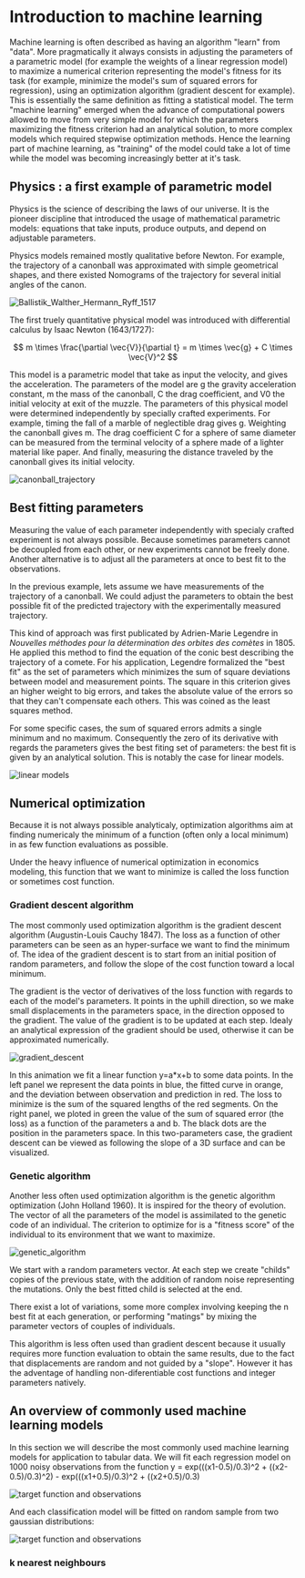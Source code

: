 # Introduction to machine learning

Machine learning is often described as having an algorithm "learn" from "data".
More pragmatically it always consists in adjusting the parameters of a parametric model (for example the weights of a linear regression model) to maximize a numerical criterion representing the model's fitness for its task (for example, minimize the model's sum of squared errors for regression), using an optimization algorithm (gradient descent for example).
This is essentially the same definition as fitting a statistical model. The term "machine learning" emerged when the advance of computational powers allowed to move from very simple model for which the parameters maximizing the fitness criterion had an analytical solution, to more complex models which required stepwise optimization methods. Hence the learning part of machine learning, as "training" of the model could take a lot of time while the model was becoming increasingly better at it's task.

## Physics : a first example of parametric model

Physics is the science of describing the laws of our universe. It is the pioneer discipline that introduced the usage of mathematical parametric models: equations that take inputs, produce outputs, and depend on adjustable parameters.

Physics models remained mostly qualitative before Newton. For example, the trajectory of a canonball was approximated with simple geometrical shapes, and there existed Nomograms of the trajectory for several initial angles of the canon.

![Ballistik_Walther_Hermann_Ryff_1517](images/Ballistik_Walther_Hermann_Ryff_1517.png)

The first truely quantitative physical model was introduced with differential calculus by Isaac Newton (1643/1727):

$$
m \times \frac{\partial \vec{V}}{\partial t} = m \times \vec{g} + C \times \vec{V}^2
$$

This model is a parametric model that take as input the velocity, and gives the acceleration.
The parameters of the model are g the gravity acceleration constant, m the mass of the canonball, C the drag coefficient, and V0 the initial velocity at exit of the muzzle. The parameters of this physical model were determined independently by specially crafted experiments. For example, timing the fall of a marble of neglectible drag gives g. Weighting the canonball gives m. The drag coefficient C for a sphere of same diameter can be measured from the terminal velocity of a sphere made of a lighter material like paper. And finally, measuring the distance traveled by the canonball gives its initial velocity.


![canonball_trajectory](images/gif_trajectory/trajectory.gif)


## Best fitting parameters


Measuring the value of each parameter independently with specialy crafted experiment is not always possible. Because sometimes parameters cannot be decoupled from each other, or new experiments cannot be freely done. Another alternative is to adjust all the parameters at once to best fit to the observations.

In the previous example, lets assume we have measurements of the trajectory of a canonball. We could adjust the parameters to obtain the best possible fit of the predicted trajectory with the experimentally measured trajectory.

This kind of approach was first publicated by Adrien-Marie Legendre in *Nouvelles méthodes pour la détermination des orbites des comètes* in 1805. He applied this method to find the equation of the conic best describing the trajectory of a comete. For his application, Legendre formalized the "best fit" as the set of parameters which minimizes the sum of square deviations between model and measurement points. The square in this criterion gives an higher weight to big errors, and takes the absolute value of the errors so that they can't compensate each others. This was coined as the least squares method.

For some specific cases, the sum of squared errors admits a single minimum and no maximum. Consequently the zero of its derivative with regards the parameters gives the best fiting set of parameters: the best fit is given by an analytical solution. This is notably the case for linear models.

![linear models](images/linear_regression/linear_regression.png)

## Numerical optimization

Because it is not always possible analyticaly, optimization algorithms aim at finding numericaly the minimum of a function (often only a local minimum) in as few function evaluations as possible.

Under the heavy influence of numerical optimization in economics modeling, this function that we want to minimize is called the loss function or sometimes cost function.

### Gradient descent algorithm

The most commonly used optimization algorithm is the gradient descent algorithm (Augustin-Louis Cauchy 1847). The loss as a function of other parameters can be seen as an hyper-surface we want to find the minimum of. The idea of the gradient descent is to start from an initial position of random parameters, and follow the slope of the cost function toward a local minimum.

The gradient is the vector of derivatives of the loss function with regards to each of the model's parameters. It points in the uphill direction, so we make small displacements in the parameters space, in the direction opposed to the gradient. The value of the gradient is to be updated at each step. Idealy an analytical expression of the gradient should be used, otherwise it can be approximated numerically.

![gradient_descent](images/gif_gradient_descent/gradient_descent.gif)

In this animation we fit a linear function y=a*x+b to some data points. In the left panel we represent the data points in blue, the fitted curve in orange, and the deviation between observation and prediction in red. The loss to minimize is the sum of the squared lengths of the red segments.
On the right panel, we ploted in green the value of the sum of squared error (the loss) as a function of the parameters a and b. The black dots are the position in the parameters space. In this two-parameters case, the gradient descent can be viewed as following the slope of a 3D surface and can be visualized.

### Genetic algorithm

Another less often used optimization algorithm is the genetic algorithm optimization (John Holland 1960). It is inspired for the theory of evolution. The vector of all the parameters of the model is assimilated to the genetic code of an individual. The criterion to optimize for is
a "fitness score" of the individual to its environment that we want to maximize.

![genetic_algorithm](images/gif_genetic/genetic_algorithm.gif)

We start with a random parameters vector. At each step we create "childs" copies of the previous state, with  the addition of random noise representing the mutations. Only the best fitted child is selected at the end.

There exist a lot of variations, some more complex involving keeping the n best fit at each generation, or performing "matings" by mixing the parameter vectors of couples of individuals.

This algorithm is less often used than gradient descent because it usually requires more function evaluation to obtain the same results, due to the fact that displacements are random and not guided by a "slope". However it has the adventage of handling non-diferentiable cost functions and integer parameters natively.

## An overview of commonly used machine learning models

In this section we will describe the most commonly used machine learning models for application to tabular data. We will fit each regression model on 1000 noisy observations from the function y = exp(((x1-0.5)/0.3)^2 + ((x2-0.5)/0.3)^2) - exp(((x1+0.5)/0.3)^2 + ((x2+0.5)/0.3)

![target function and observations](images/target_function/regression_target.png)

And each classification model will be fitted on random sample from two gaussian distributions:

![target function and observations](images/target_function/classification_target.png)


### k nearest neighbours

